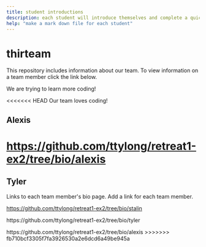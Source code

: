 ```yaml
---
title: student introductions
description: each student will introduce themselves and complete a quick bio
help: "make a mark down file for each student"
---
```


# thirteam

This repository includes information about our team. To view information on a team member click the link below.
<p>We are trying to learn more coding!

<<<<<<< HEAD
Our team loves coding!

## Alexis

https://github.com/ttylong/retreat1-ex2/tree/bio/alexis
=======
## Tyler

Links to each team member's bio page. Add a link for each team member.

https://github.com/ttylong/retreat1-ex2/tree/bio/stalin
<p>https://github.com/ttylong/retreat1-ex2/tree/bio/tyler
<p>https://github.com/ttylong/retreat1-ex2/tree/bio/alexis
>>>>>>> fb710bcf3305f7fa3926530a2e6dcd6a49be945a
